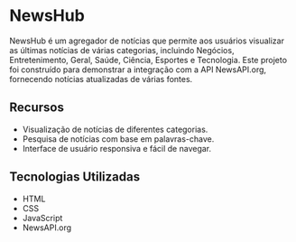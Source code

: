# NewsHub

NewsHub é um agregador de notícias que permite aos usuários visualizar as últimas notícias de várias categorias, incluindo Negócios, Entretenimento, Geral, Saúde, Ciência, Esportes e Tecnologia. Este projeto foi construído para demonstrar a integração com a API NewsAPI.org, fornecendo notícias atualizadas de várias fontes.

## Recursos

- Visualização de notícias de diferentes categorias.
- Pesquisa de notícias com base em palavras-chave.
- Interface de usuário responsiva e fácil de navegar.

## Tecnologias Utilizadas

- HTML
- CSS
- JavaScript
- NewsAPI.org
